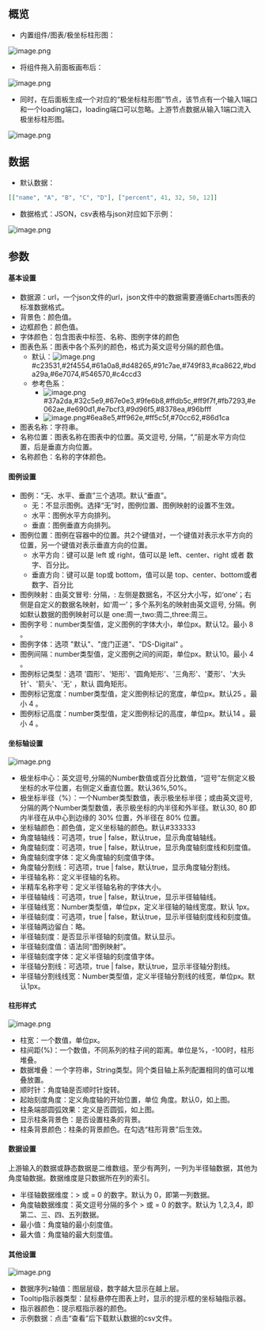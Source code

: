 <a name="n9ws6"></a>
## 概览
- 内置组件/图表/极坐标柱形图：

![image.png](images/极坐标柱形图/1.png)

- 将组件拖入前面板画布后：

![image.png](images/极坐标柱形图/2.png)

- 同时，在后面板生成一个对应的“极坐标柱形图”节点，该节点有一个输入1端口和一个loading端口，loading端口可以忽略。上游节点数据从输入1端口流入极坐标柱形图。

![image.png](images/极坐标柱形图/3.png)
<a name="saJtG"></a>
## 数据

- 默认数据：
```json
[["name", "A", "B", "C", "D"], ["percent", 41, 32, 50, 12]]
```

- 数据格式：JSON，csv表格与json对应如下示例：

![image.png](images/极坐标柱形图/4.png)
<a name="xVeaL"></a>
## 参数
<a name="j1cdH"></a>
#### 基本设置

- 数据源：url，一个json文件的url，json文件中的数据需要遵循Echarts图表的标准数据格式。
- 背景色：颜色值。
- 边框颜色：颜色值。
- 字体颜色：包含图表中标签、名称、图例字体的颜色
- 图表色系：图表中各个系列的颜色，格式为英文逗号分隔的颜色值。
   - 默认：![image.png](images/极坐标柱形图/5.png)#c23531,#2f4554,#61a0a8,#d48265,#91c7ae,#749f83,#ca8622,#bda29a,#6e7074,#546570,#c4ccd3
   - 参考色系：
      - ![image.png](images/极坐标柱形图/6.png)#37a2da,#32c5e9,#67e0e3,#9fe6b8,#ffdb5c,#ff9f7f,#fb7293,#e062ae,#e690d1,#e7bcf3,#9d96f5,#8378ea,#96bfff
      - ![image.png](images/极坐标柱形图/7.png)#6ea8e5,#ff962e,#ff5c5f,#70cc62,#86d1ca
- 图表名称：字符串。
- 名称位置：图表名称在图表中的位置。英文逗号, 分隔，“,”前是水平方向位置，后是垂直方向位置。
- 名称颜色：名称的字体颜色。
<a name="kKnL2"></a>
#### 图例设置

- 图例：“无、水平、垂直”三个选项。默认“垂直”。
   - 无：不显示图例。选择“无”时，图例位置、图例映射的设置不生效。
   - 水平：图例水平方向排列。
   - 垂直：图例垂直方向排列。
- 图例位置：图例在容器中的位置。共2个键值对，一个键值对表示水平方向的位置，另一个键值对表示垂直方向的位置。
   - 水平方向：键可以是 left 或 right，值可以是 left、center、right 或者 数字、百分比。
   - 垂直方向：键可以是 top或 bottom，值可以是 top、center、bottom或者 数字、百分比
- 图例映射：由英文冒号: 分隔，: 左侧是数据名，不区分大小写，如‘one’；右侧是自定义的数据名映射，如‘周一’；多个系列名的映射由英文逗号, 分隔。例如默认数据的图例映射可以是 one:周一,two:周二,three:周三。
- 图例字号：number类型值，定义图例的字体大小，单位px。默认12。最小 8 。
- 图例字体：选项 "默认"、"庞门正道"、"DS-Digital" 。
- 图例间隔：number类型值，定义图例之间的间距，单位px。默认10。最小 4 。
- 图例标记类型：选项 '圆形'、'矩形'、'圆角矩形'、'三角形'、'菱形'、'大头针'、'箭头'、'无' ，默认 圆角矩形。
- 图例标记宽度：number类型值，定义图例标记的宽度，单位px。默认25 。最小 4 。
- 图例标记高度：number类型值，定义图例标记的高度，单位px。默认14 。最小 4 。
<a name="Oreu3"></a>
#### 坐标轴设置
![image.png](images/极坐标柱形图/8.png)

- 极坐标中心：英文逗号,分隔的Number数值或百分比数值，“逗号”左侧定义极坐标的水平位置，右侧定义垂直位置。默认36%,50%。
- 极坐标半径（%）：一个Number类型数值，表示极坐标半径；或由英文逗号, 分隔的两个Number类型数值，表示极坐标的内半径和外半径。默认30, 80 即内半径在从中心到边缘的 30% 位置，外半径在 80% 位置。
- 坐标轴颜色：颜色值，定义坐标轴的颜色。默认#333333
- 角度轴轴线：可选项，true | false，默认true，显示角度轴轴线。
- 角度轴刻度：可选项，true | false，默认true，显示角度轴刻度线和刻度值。
- 角度轴刻度字体：定义角度轴的刻度值字体。
- 角度轴分割线：可选项，true | false，默认true，显示角度轴分割线。
- 半径轴名称：定义半径轴的名称。
- 半精车名称字号：定义半径轴名称的字体大小。
- 半径轴轴线：可选项，true | false，默认true，显示半径轴轴线。
- 半径轴线宽：Number类型值，单位px，定义半径轴的轴线宽度。默认 1px。
- 半径轴刻度：可选项，true | false，默认true，显示半径轴刻度线和刻度值。
- 半径轴两边留白：略。
- 半径轴刻度：是否显示半径轴的刻度值。默认显示。
- 半径轴刻度值：语法同“图例映射”。
- 半径轴刻度字体：定义半径轴的刻度值字体。
- 半径轴分割线：可选项，true | false，默认true，显示半径轴分割线。
- 半径轴分割线线宽：Number类型值，定义半径轴分割线的线宽，单位px。默认1px。
<a name="nJ7AH"></a>
#### 柱形样式
![image.png](images/极坐标柱形图/9.png)

- 柱宽：一个数值，单位px。
- 柱间距(%)：一个数值，不同系列的柱子间的距离。单位是%，-100时，柱形堆叠。
- 数据堆叠：一个字符串，String类型。同个类目轴上系列配置相同的值可以堆叠放置。
- 顺时针：角度轴是否顺时针旋转。
- 起始刻度角度：定义角度轴的开始位置，单位 角度。默认0，如上图。
- 柱条端部圆弧效果：定义是否圆弧，如上图。
- 显示柱条背景色：是否设置柱条的背景。
- 柱条背景颜色：柱条的背景颜色。在勾选“柱形背景”后生效。
<a name="hRBtW"></a>
#### 数据设置
上游输入的数据或静态数据是二维数组。至少有两列，一列为半径轴数据，其他为角度轴数据。数据维度是只数据所在列的索引。

- 半径轴数据维度：> 或 = 0 的数字。默认为 0，即第一列数据。
- 角度轴数据维度：英文逗号分隔的多个 > 或 = 0 的数字。默认为 1,2,3,4，即第二、三、四、五列数据。
- 最小值：角度轴的最小刻度值。
- 最大值：角度轴的最大刻度值。
<a name="j60ub"></a>
#### 其他设置
![image.png](images/极坐标柱形图/10.png)

- 数据序列z轴值：图层层级，数字越大显示在越上层。
- Tooltip指示器类型：鼠标悬停在图表上时，显示的提示框的坐标轴指示器。
- 指示器颜色：提示框指示器的颜色。
- 示例数据：点击“查看”后下载默认数据的csv文件。
